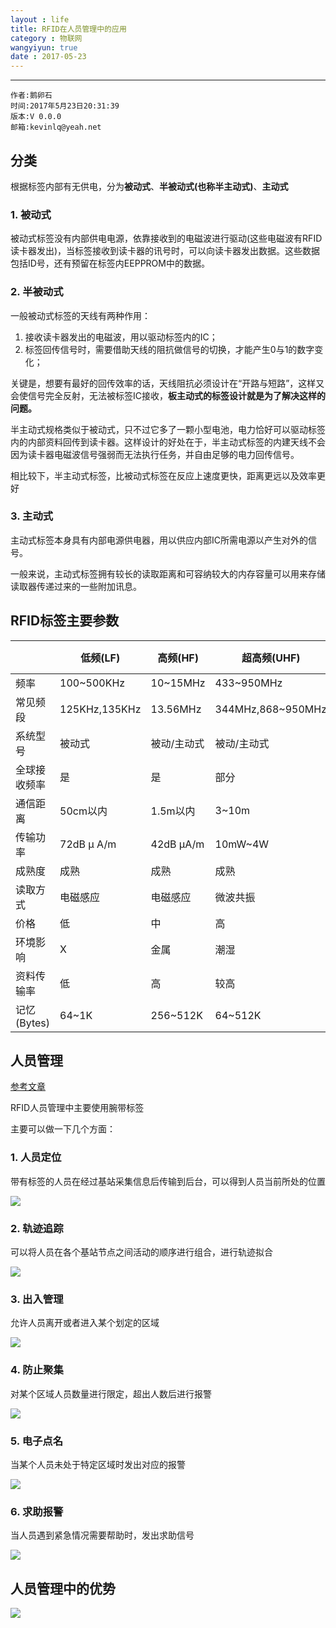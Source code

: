 ```yaml
---
layout : life
title: RFID在人员管理中的应用 
category : 物联网
wangyiyun: true
date : 2017-05-23
---
```


******

    作者:鹅卵石
    时间:2017年5月23日20:31:39
    版本:V 0.0.0
    邮箱:kevinlq@yeah.net

<!-- more -->

## 分类

根据标签内部有无供电，分为**被动式**、**半被动式(也称半主动式)**、**主动式**

### 1. 被动式
被动式标签没有内部供电电源，依靠接收到的电磁波进行驱动(这些电磁波有RFID读卡器发出)，当标签接收到读卡器的讯号时，可以向读卡器发出数据。这些数据包括ID号，还有预留在标签内EEPPROM中的数据。

### 2. 半被动式
一般被动式标签的天线有两种作用：
1. 接收读卡器发出的电磁波，用以驱动标签内的IC；
2. 标签回传信号时，需要借助天线的阻抗做信号的切换，才能产生0与1的数字变化；

关键是，想要有最好的回传效率的话，天线阻抗必须设计在“开路与短路”，这样又会使信号完全反射，无法被标签IC接收，**板主动式的标签设计就是为了解决这样的问题。**

半主动式规格类似于被动式，只不过它多了一颗小型电池，电力恰好可以驱动标签内的内部资料回传到读卡器。这样设计的好处在于，半主动式标签的内建天线不会因为读卡器电磁波信号强弱而无法执行任务，并自由足够的电力回传信号。

相比较下，半主动式标签，比被动式标签在反应上速度更快，距离更远以及效率更好

### 3. 主动式
主动式标签本身具有内部电源供电器，用以供应内部IC所需电源以产生对外的信号。

一般来说，主动式标签拥有较长的读取距离和可容纳较大的内存容量可以用来存储读取器传递过来的一些附加讯息。


## RFID标签主要参数


|     | 低频(LF)    |高频(HF)     |超高频(UHF)     |微波(Microwave)|
| --- | --- | --- | --- |--|
| 频率      | 100~500KHz   | 10~15MHz    | 433~950MHz         | 1GHz以上  |
|常见频段   | 125KHz,135KHz |13.56MHz     | 344MHz,868~950MHz  | 2.45GHz,5.8GHz  |
|系统型号   | 被动式        | 被动/主动式   | 被动/主动式          | 被动/主动式   |
|全球接收频率| 是           |  是          |  部分              |  部分   |
|通信距离    |  50cm以内    | 1.5m以内     | 3~10m             |  3~10m   |
|传输功率    |  72dB μ A/m    | 42dB μA/m   | 10mW~4W            | 4W      |
|成熟度      | 成熟         | 成熟       |  成熟               | 开发中    |
|读取方式    | 电磁感应    | 电磁感应    | 微波共振              |  微波共振 |
|价格	    | 低       | 中     | 高 |高|
|环境影响    | X   |金属   | 潮湿 | 潮湿|
|资料传输率 | 低  |高  |较高  | 最高|
|记忆(Bytes) | 64~1K  | 256~512K  | 64~512K | 16~64K  |


## 人员管理

[参考文章](https://wenku.baidu.com/view/d76620d1e53a580216fcfec9.html?from=search)

RFID人员管理中主要使用腕带标签

主要可以做一下几个方面：
### 1. 人员定位
带有标签的人员在经过基站采集信息后传输到后台，可以得到人员当前所处的位置

![](/res/img/blog/物联网/rfid001.png)

### 2. 轨迹追踪
可以将人员在各个基站节点之间活动的顺序进行组合，进行轨迹拟合

![](/res/img/blog/物联网/rfid002.png)

### 3. 出入管理

允许人员离开或者进入某个划定的区域

![](/res/img/blog/物联网/rfid003.png)

### 4. 防止聚集

对某个区域人员数量进行限定，超出人数后进行报警

![](/res/img/blog/物联网/rfid004.png)

### 5. 电子点名
当某个人员未处于特定区域时发出对应的报警

![](/res/img/blog/物联网/rfid005.png)

### 6. 求助报警

当人员遇到紧急情况需要帮助时，发出求助信号

![](/res/img/blog/物联网/rfid006.png)

## 人员管理中的优势
![](/res/img/blog/物联网/rfid007.png)
